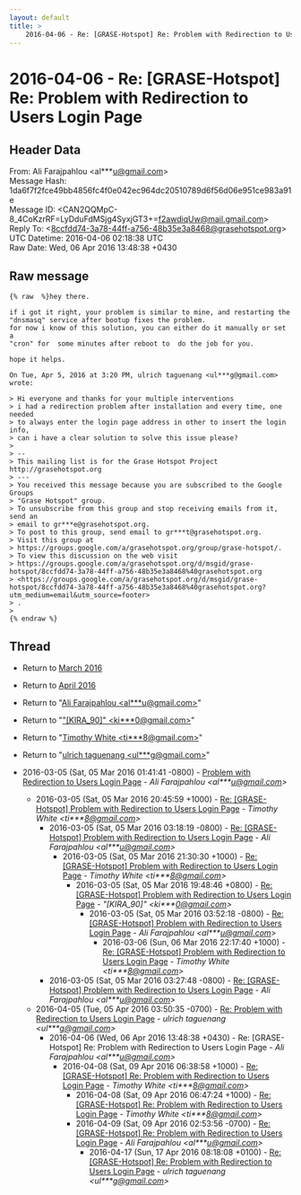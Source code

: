 ```yaml
---
layout: default
title: >
    2016-04-06 - Re: [GRASE-Hotspot] Re: Problem with Redirection to Users Login Page
---
```


# 2016-04-06 - Re: [GRASE-Hotspot] Re: Problem with Redirection to Users Login Page

## Header Data

From: Ali Farajpahlou \<al***u@gmail.com\><br>
Message Hash: 1da6f7f2fce49bb4856fc4f0e042ec964dc20510789d6f56d06e951ce983a91e<br>
Message ID: \<CAN2QQMpC-8_4CoKzrRF=LyDduFdMSjg4SyxjGT3+=f2awdiqUw@mail.gmail.com\><br>
Reply To: \<8ccfdd74-3a78-44ff-a756-48b35e3a8468@grasehotspot.org\><br>
UTC Datetime: 2016-04-06 02:18:38 UTC<br>
Raw Date: Wed, 06 Apr 2016 13:48:38 +0430<br>

## Raw message

```
{% raw  %}hey there.

if i got it right, your problem is similar to mine, and restarting the
"dnsmasq" service after bootup fixes the problem.
for now i know of this solution, you can either do it manually or set a
"cron" for  some minutes after reboot to  do the job for you.

hope it helps.

On Tue, Apr 5, 2016 at 3:20 PM, ulrich taguenang <ul***g@gmail.com>
wrote:

> Hi everyone and thanks for your multiple interventions
> i had a redirection problem after installation and every time, one needed
> to always enter the login page address in other to insert the login info,
> can i have a clear solution to solve this issue please?
>
> --
> This mailing list is for the Grase Hotspot Project http://grasehotspot.org
> ---
> You received this message because you are subscribed to the Google Groups
> "Grase Hotspot" group.
> To unsubscribe from this group and stop receiving emails from it, send an
> email to gr***e@grasehotspot.org.
> To post to this group, send email to gr***t@grasehotspot.org.
> Visit this group at
> https://groups.google.com/a/grasehotspot.org/group/grase-hotspot/.
> To view this discussion on the web visit
> https://groups.google.com/a/grasehotspot.org/d/msgid/grase-hotspot/8ccfdd74-3a78-44ff-a756-48b35e3a8468%40grasehotspot.org
> <https://groups.google.com/a/grasehotspot.org/d/msgid/grase-hotspot/8ccfdd74-3a78-44ff-a756-48b35e3a8468%40grasehotspot.org?utm_medium=email&utm_source=footer>
> .
>
{% endraw %}
```

## Thread

+ Return to [March 2016](/archive/2016/03)
+ Return to [April 2016](/archive/2016/04)

+ Return to "[Ali Farajpahlou <al***u<span>@</span>gmail.com>](/authors/al___u_at_gmail_com)"
+ Return to "["[KIRA_90]" <ki***0<span>@</span>gmail.com>](/authors/ki___0_at_gmail_com)"
+ Return to "[Timothy White <ti***8<span>@</span>gmail.com>](/authors/ti___8_at_gmail_com)"
+ Return to "[ulrich taguenang <ul***g<span>@</span>gmail.com>](/authors/ul___g_at_gmail_com)"

+ 2016-03-05 (Sat, 05 Mar 2016 01:41:41 -0800) - [Problem with Redirection to Users Login Page](/archive/2016/03/fed4f8b2e69e997ea18eedd694e9c99ace89a4db24fba8cf315acfa70b486b38) - _Ali Farajpahlou \<al***u@gmail.com\>_
  + 2016-03-05 (Sat, 05 Mar 2016 20:45:59 +1000) - [Re: [GRASE-Hotspot] Problem with Redirection to Users Login Page](/archive/2016/03/b186e053998c9057a524110e7c0d09e1c422c5b6ce0cdeb241d6bac1d4ba9202) - _Timothy White \<ti***8@gmail.com\>_
    + 2016-03-05 (Sat, 05 Mar 2016 03:18:19 -0800) - [Re: [GRASE-Hotspot] Problem with Redirection to Users Login Page](/archive/2016/03/d899de0798bc076558bbc7d290db0713409e2fd5e35ca50d291ea4f11b7fe2f3) - _Ali Farajpahlou \<al***u@gmail.com\>_
      + 2016-03-05 (Sat, 05 Mar 2016 21:30:30 +1000) - [Re: [GRASE-Hotspot] Problem with Redirection to Users Login Page](/archive/2016/03/107c01552b3e4e2733cbf9b9aac4f6223b05fa3f1d409e684db857def13bc54f) - _Timothy White \<ti***8@gmail.com\>_
        + 2016-03-05 (Sat, 05 Mar 2016 19:48:46 +0800) - [Re: [GRASE-Hotspot] Problem with Redirection to Users Login Page](/archive/2016/03/dc4e241bac32265a6ec25c93f83f388aa1a8219eae824a2702017bee3dd62eb3) - _"[KIRA_90]" \<ki***0@gmail.com\>_
          + 2016-03-05 (Sat, 05 Mar 2016 03:52:18 -0800) - [Re: [GRASE-Hotspot] Problem with Redirection to Users Login Page](/archive/2016/03/f3c9486f68a2a962651348547d8b68310e482381f47b1f27b07d77a0bea66c79) - _Ali Farajpahlou \<al***u@gmail.com\>_
            + 2016-03-06 (Sun, 06 Mar 2016 22:17:40 +1000) - [Re: [GRASE-Hotspot] Problem with Redirection to Users Login Page](/archive/2016/03/3caa98e386cbfca8b9b4e847ab0d3634d9627a70b1a632210a19c9eb83cfb41d) - _Timothy White \<ti***8@gmail.com\>_
    + 2016-03-05 (Sat, 05 Mar 2016 03:27:48 -0800) - [Re: [GRASE-Hotspot] Problem with Redirection to Users Login Page](/archive/2016/03/09c4fb141b2f845a1d8e264a80f99306c4824c3898a178b09dfc044e602191e7) - _Ali Farajpahlou \<al***u@gmail.com\>_
  + 2016-04-05 (Tue, 05 Apr 2016 03:50:35 -0700) - [Re: Problem with Redirection to Users Login Page](/archive/2016/04/bea3b05965c52df39c3578211cf39edd0778ac98afc3177cc51e5cab760628a1) - _ulrich taguenang \<ul***g@gmail.com\>_
    + 2016-04-06 (Wed, 06 Apr 2016 13:48:38 +0430) - Re: [GRASE-Hotspot] Re: Problem with Redirection to Users Login Page - _Ali Farajpahlou \<al***u@gmail.com\>_
      + 2016-04-08 (Sat, 09 Apr 2016 06:38:58 +1000) - [Re: [GRASE-Hotspot] Re: Problem with Redirection to Users Login Page](/archive/2016/04/d16ff93bbc158f37b2f5b4f8607984d650006485e234742740d8637e9dac186b) - _Timothy White \<ti***8@gmail.com\>_
        + 2016-04-08 (Sat, 09 Apr 2016 06:47:24 +1000) - [Re: [GRASE-Hotspot] Re: Problem with Redirection to Users Login Page](/archive/2016/04/1771d62273d063799ab339d7fcf1d95d8a112ae6d763bad607c199ca6d171234) - _Timothy White \<ti***8@gmail.com\>_
        + 2016-04-09 (Sat, 09 Apr 2016 02:53:56 -0700) - [Re: [GRASE-Hotspot] Re: Problem with Redirection to Users Login Page](/archive/2016/04/61a10b0c6cf317828686c8089114246298623c5c92a41f26a362cb9003b12edd) - _Ali Farajpahlou \<al***u@gmail.com\>_
          + 2016-04-17 (Sun, 17 Apr 2016 08:18:08 +0100) - [Re: [GRASE-Hotspot] Re: Problem with Redirection to Users Login Page](/archive/2016/04/88a3c35935aa735524a99557e324ab150606aa39d92f17a1b047215d0c5e8bac) - _ulrich taguenang \<ul***g@gmail.com\>_

